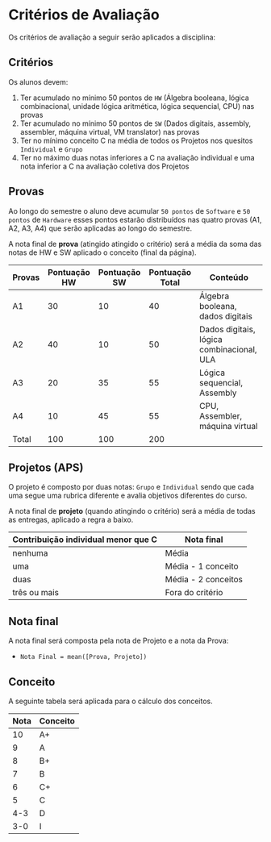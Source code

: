 # Critérios de Avaliação

Os critérios de avaliação a seguir serão aplicados a disciplina:

## Critérios

Os alunos devem:

1. Ter acumulado no mínimo 50 pontos de `HW` (Álgebra booleana, lógica combinacional, unidade lógica aritmética, lógica sequencial, CPU) nas provas
1. Ter acumulado no mínimo 50 pontos de `SW` (Dados digitais, assembly, assembler, máquina virtual, VM translator) nas provas
1. Ter no mínimo conceito C na média de todos os Projetos nos quesitos `Individual` e `Grupo` 
1. Ter no máximo duas notas inferiores a C na avaliação individual e uma nota inferior a C na avaliação coletiva dos Projetos

## Provas

Ao longo do semestre o aluno deve acumular `50 pontos` de `Software` e `50 pontos` de `Hardware` esses pontos estarão distribuídos nas quatro provas (A1, A2, A3, A4) que serão aplicadas ao longo do semestre. 

A nota final de **prova** (atingido atingido o critério) será a média da soma das notas de HW e SW  aplicado o conceito (final da página).

| Provas           | Pontuação HW        | Pontuação SW        |  Pontuação Total    | Conteúdo            |
|------------------|---------------------|---------------------|---------------------|---------------------|
| A1               | 30                  | 10                  | 40                  | Álgebra booleana, dados digitais |
| A2               | 40                  | 10                  | 50                  | Dados digitais, lógica combinacional, ULA  |
| A3               | 20                  | 35                  | 55                  | Lógica sequencial, Assembly |
| A4               | 10                  | 45                  | 55                  | CPU, Assembler, máquina virtual |
| Total            | 100                 | 100                 | 200                 | |

## Projetos (APS)

O projeto é composto por duas notas: `Grupo` e `Individual` sendo que cada uma segue uma rubrica diferente e avalia objetivos diferentes do curso.

A nota final de **projeto** (quando atingindo o critério) será a média de todas as entregas, aplicado a regra a baixo.

| Contribuição individual menor que C | Nota final          |
|-------------------------------------|---------------------|
| nenhuma                             | Média               |
| uma                                 | Média - 1 conceito  |
| duas                                | Média - 2 conceitos |
| três ou mais                        | Fora do critério    |

## Nota final

A nota final será composta pela nota de Projeto e a nota da Prova:

- `Nota Final = mean([Prova, Projeto])`

## Conceito

A seguinte tabela será aplicada para o cálculo dos conceitos.

| Nota | Conceito |
|------|----------|
| 10   | A+       |
| 9    | A        |
| 8    | B+       |
| 7    | B        |
| 6    | C+       |
| 5    | C        |
| 4-3  | D        |
| 3-0  | I        |
